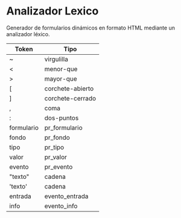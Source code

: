 # Analizador Lexico
Generador de formularios dinámicos en formato HTML mediante un analizador léxico.

| Token | Tipo |
|-------|------|
| ~ | virgulilla |
| < | menor-que |
| > | mayor-que |
| [ | corchete-abierto |      
| ] | corchete-cerrado |
| , | coma |
| : | dos-puntos |
| formulario | pr_formulario |
| fondo | pr_fondo |
| tipo | pr_tipo |
| valor | pr_valor |
| evento | pr_evento |
| "texto" | cadena |
| 'texto' | cadena |
| entrada | evento_entrada |
| info | evento_info |